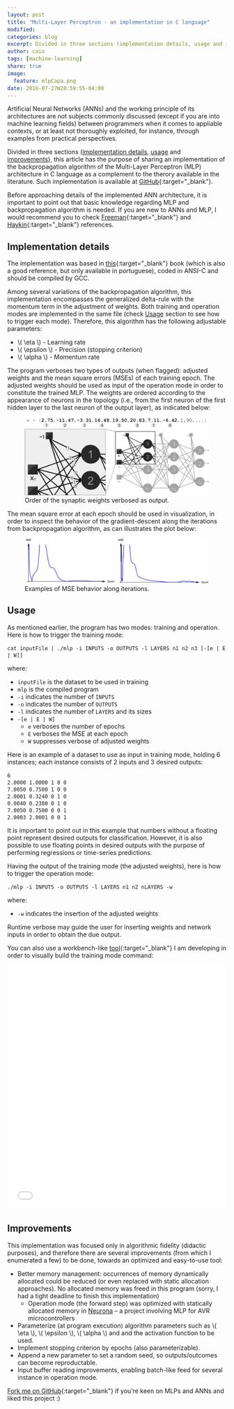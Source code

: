 ```yaml
---
layout: post
title: "Multi-Layer Perceptron - an implementation in C language"
modified:
categories: blog
excerpt: Divided in three sections (implementation details, usage and improvements), this article has the purpose of sharing an implementation of the backpropagation algorithm of a Multi-Layer Perceptron Artificial Neural Network as a complement to the theory available in the literature.
author: caio
tags: [machine-learning]
share: true
image:
  feature: mlpCapa.png
date: 2016-07-27W20:59:55-04:00
---
```


Artificial Neural Networks (ANNs) and the working principle of its architectures are not subjects commonly discussed (except if you are into machine learning fields) between programmers when it comes to appliable contexts, or at least not thoroughly exploited, for instance, through examples from practical perspectives.

Divided in three sections ([implementation details](#implementation-details), [usage](#usage) and [improvements](#improvements)), this article has the purpose of sharing an implementation of the backpropagation algorithm of the Multi-Layer Perceptron (MLP) architecture in C language as a complement to the therory available in the literature. Such implementation is available at [GitHub][MLPGitHub]{:target="_blank"}.

Before approaching details of the implemented ANN architecture, it is important to point out that basic knowledge regarding MLP and backpropagation algorithm is needed. If you are new to ANNs and MLP, I would recommend you to check [Freeman][easyRef]{:target="_blank"} and [Haykin][hardRef]{:target="_blank"} references.

## Implementation details

The implementation was based in [this][livroRNA]{:target="_blank"} book (which is also a good reference, but only available in portuguese), coded in ANSI-C and should be compiled by GCC.

Among several variations of the backpropagation algorithm, this implementation encompasses the generalized delta-rule with the momentum term in the adjustment of weights. Both training and operation modes are implemented in the same file (check [Usage](#usage) section to see how to trigger each mode). Therefore, this algorithm has the following adjustable parameters:

* \\( \eta \\) - Learning rate
* \\( \epsilon \\) - Precision (stopping criterion)
* \\( \alpha \\) - Momentum rate

The program verboses two types of outputs (when flagged): adjusted weights and the mean square errors (MSEs) of each training epoch. The adjusted weights should be used as input of the operation mode in order to constitute the trained MLP. The weights are ordered according to the appearance of neurons in the topology (i.e., from the first neuron of the first hidden layer to the last neuron of the output layer), as indicated below:


<figure>
	<a href="/images/mlpWeightOrder.png"><img src="/images/mlpWeightOrder.png" alt="image"></a>
	<figcaption>Order of the synaptic weights verbosed as output.</figcaption>
</figure>

The mean square error at each epoch should be used in visualization, in order to inspect the behavior of the gradient-descent along the iterations from backpropagation algorithm, as can illustrates the plot below:

<figure>
	<a href="/images/mlpMsePlot.png"><img src="/images/mlpMsePlot.png" alt="image"></a>
	<figcaption>Examples of MSE behavior along iterations.</figcaption>
</figure>

## Usage

As mentioned earlier, the program has two modes: training and operation. Here is how to trigger the training mode:

```shell
cat inputFile | ./mlp -i INPUTS -o OUTPUTS -l LAYERS n1 n2 n3 [-[e | E | W]]
```

where:

* `inputFile` is the dataset to be used in training
* `mlp` is the compiled program
* `-i` indicates the number of `INPUTS`
* `-o` indicates the number of `OUTPUTS`
* `-l` indicates the number of `LAYERS` and its sizes
* `-[e | E | W]`
	* `e` verboses the number of epochs
	* `E` verboses the MSE at each epoch
	* `W` suppresses verbose of adjusted weights

Here is an example of a dataset to use as input in training mode, holding 6 instances; each instance consists of 2 inputs and 3 desired outputs:

```
6
2.0000 1.0000 1 0 0
7.0050 0.7500 1 0 0
2.0001 0.3240 0 1 0
0.0040 0.2380 0 1 0
7.0050 0.7500 0 0 1
2.0003 2.0001 0 0 1
```

It is important to point out in this example that numbers without a floating point represent desired outputs for classification. However, it is also possible to use floating points in desired outputs with the purpose of performing regressions or time-series predictions.

Having the output of the training mode (the adjusted weights), here is how to trigger the operation mode:

```shell
./mlp -i INPUTS -o OUTPUTS -l LAYERS n1 n2 nLAYERS -w
```

where:

* `-w` indicates the insertion of the adjusted weights

Runtime verbose may guide the user for inserting weights and network inputs in order to obtain the due output.

You can also use a workbench-like [tool][workbench]{:target="_blank"} I am developing in order to visually build the training mode command:

<iframe width="600" height="560" src="/mlpcmdgen/index.html" style="max-width: 600px; width: 100%;" frameborder="0"></iframe>

## Improvements

This implementation was focused only in algorithmic fidelity (didactic purposes), and therefore there are several improvements (from which I enumerated a few) to be done, towards an optimized and easy-to-use tool:

* Better memory management: occurrences of memory dynamically allocated could be reduced (or even replaced with static allocation approaches). No allocated memory was freed in this program (sorry, I had a tight deadline to finish this implementation)
	* Operation mode (the forward step) was optimized with statically allocated memory in [Neurona][neuronaPost] – a project involving MLP for AVR microcontrollers
* Parameterize (at program execution) algorithm parameters such as \\( \eta \\), \\( \epsilon \\), \\( \alpha \\) and and the activation function to be used.
* Implement stopping criterion by epochs (also parameterizable).
* Append a new parameter to set a random seed, so outputs/outcomes can become reproductable.
* Input buffer reading improvements, enabling batch-like feed for several instance in operation mode.

[Fork me on GitHub][MLPGitHub]{:target="_blank"} if you’re keen on MLPs and ANNs and liked this project :)

[MLPGitHub]: http://www.github.com/moretticb/ML-Implementations
[easyRef]: https://www.amazon.com/Neural-Networks-Applications-Programming-Computation/dp/0201513765/
[hardRef]: https://www.amazon.com/Neural-Networks-Learning-Machines-3rd/dp/0131471392
[livroRNA]: http://laips.sel.eesc.usp.br/livrorna/
[workbench]: /mlpcmdgen
[neuronaPost]: /blog/neurona-neural-networks-for-arduino/
